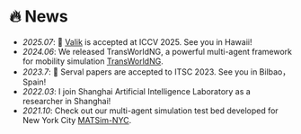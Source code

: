 
# 🔥 News
- *2025.07*: 🎉 [Valik](https://github.com/Wings-Of-Disaster/VaLiK) is accepted at ICCV 2025. See you in Hawaii!
- *2024.06*: We released TransWorldNG, a powerful multi-agent framework for mobility simulation [TransWorldNG](https://github.com/SACLabs/TransWorldNG). 
- *2023.7*: 🎉 Serval papers are accepted to ITSC 2023. See you in Bilbao，Spain!
- *2022.03*: I join Shanghai Artificial Intelligence Laboratory as a researcher in Shanghai!
- *2021.10*: Check out our multi-agent simulation test bed developed for New York City [MATSim-NYC](https://c2smarter.engineering.nyu.edu/development-and-tech-transfer-of-multi-agent-virtual-simulation-testbed-ecosystem/).

